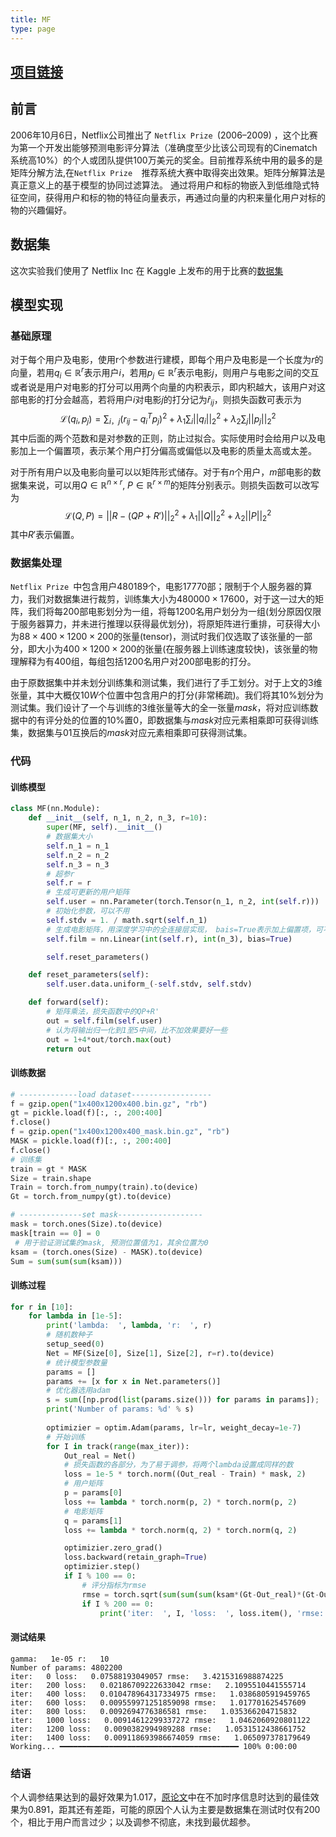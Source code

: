 ```yaml
---
title: MF
type: page
---
```


## [项目链接](https://github.com/jinyu-xie/MF)

## 前言

2006年10月6日，Netflix公司推出了 `Netflix Prize `(2006–2009) ，这个比赛为第一个开发出能够预测电影评分算法（准确度至少比该公司现有的Cinematch系统高10%）的个人或团队提供100万美元的奖金。目前推荐系统中用的最多的是矩阵分解方法,在`Netflix Prize  `推荐系统大赛中取得突出效果。矩阵分解算法是真正意义上的基于模型的协同过滤算法。 通过将用户和标的物嵌入到低维隐式特征空间，获得用户和标的物的特征向量表示，再通过向量的内积来量化用户对标的物的兴趣偏好。



## 数据集

这次实验我们使用了 Netflix Inc 在 Kaggle 上发布的用于比赛的[数据集](https://www.kaggle.com/datasets/netflix-inc/netflix-prize-data)



## 模型实现

### 基础原理

对于每个用户及电影，使用r个参数进行建模，即每个用户及电影是一个长度为$r$的向量，若用$q_i\in \mathbb{R}^r$表示用户$i$，若用$p_j\in \mathbb{R}^r$表示电影$j$，则用户与电影之间的交互或者说是用户对电影的打分可以用两个向量的内积表示，即内积越大，该用户对这部电影的打分会越高，若将用户$i$对电影$j$的打分记为$\hat r_{ij}$，则损失函数可表示为
$$
\mathcal{L}(q_i,p_j) = \sum_{i，j}(r_{ij}-q_i^Tp_j)^2+\lambda_1\sum_i||q_i||_2^2+\lambda_2\sum_j||p_j||_2^2
$$
其中后面的两个范数和是对参数的正则，防止过拟合。实际使用时会给用户以及电影加上一个偏置项，表示某个用户打分偏高或偏低以及电影的质量太高或太差。

对于所有用户以及电影向量可以以矩阵形式储存。对于有$n$个用户，$m$部电影的数据集来说，可以用$Q\in \mathbb{R}^{n \times r}, ~P\in \mathbb{R}^{r\times m}$的矩阵分别表示。则损失函数可以改写为
$$
\mathcal{L}(Q,P) = ||R-(QP+R')||_2^2+\lambda_1||Q||_2^2+\lambda_2||P||_2^2
$$
其中$R'$表示偏置。

### 数据集处理

`Netflix Prize `中包含用户480189个，电影17770部；限制于个人服务器的算力，我们对数据集进行裁剪，训练集大小为$480000\times 17600$，对于这一过大的矩阵，我们将每$200$部电影划分为一组，将每$1200$名用户划分为一组(划分原因仅限于服务器算力，并未进行推理以获得最优划分)，将原矩阵进行重排，可获得大小为$88\times 400 \times 1200 \times 200$的张量(tensor)，测试时我们仅选取了该张量的一部分，即大小为$400 \times 1200 \times 200$的张量(在服务器上训练速度较快)，该张量的物理解释为有$400$组，每组包括$1200$名用户对$200$部电影的打分。

由于原数据集中并未划分训练集和测试集，我们进行了手工划分。对于上文的$3$维张量，其中大概仅$10W$个位置中包含用户的打分(非常稀疏)。我们将其$10\%$划分为测试集。我们设计了一个与训练的$3$维张量等大的全一张量$mask$，将对应训练数据中的有评分处的位置的$10\%$置$0$，即数据集与$mask$对应元素相乘即可获得训练集，数据集与$01$互换后的$mask$对应元素相乘即可获得测试集。

### 代码

#### 训练模型

```py
class MF(nn.Module):
    def __init__(self, n_1, n_2, n_3, r=10):
        super(MF, self).__init__()
        # 数据集大小
        self.n_1 = n_1
        self.n_2 = n_2
        self.n_3 = n_3
        # 超参r
        self.r = r
        # 生成可更新的用户矩阵
        self.user = nn.Parameter(torch.Tensor(n_1, n_2, int(self.r)))
		# 初始化参数，可以不用
        self.stdv = 1. / math.sqrt(self.n_1)
        # 生成电影矩阵，用深度学习中的全连接层实现， bais=True表示加上偏置项，可不用
        self.film = nn.Linear(int(self.r), int(n_3), bias=True)

        self.reset_parameters()

    def reset_parameters(self):
        self.user.data.uniform_(-self.stdv, self.stdv)

    def forward(self):
        # 矩阵乘法，损失函数中的QP+R'
        out = self.film(self.user)
        # 认为将输出归一化到1至5中间，比不加效果要好一些
        out = 1+4*out/torch.max(out)
        return out
```

#### 训练数据

```python
# -------------load dataset------------------
f = gzip.open("1x400x1200x400.bin.gz", "rb")
gt = pickle.load(f)[:, :, 200:400]
f.close()
f = gzip.open("1x400x1200x400_mask.bin.gz", "rb")
MASK = pickle.load(f)[:, :, 200:400]
f.close()
# 训练集
train = gt * MASK
Size = train.shape
Train = torch.from_numpy(train).to(device)
Gt = torch.from_numpy(gt).to(device)

# --------------set mask-------------------
mask = torch.ones(Size).to(device)
mask[train == 0] = 0
 # 用于验证测试集的mask, 预测位置值为1，其余位置为0
ksam = (torch.ones(Size) - MASK).to(device)
Sum = sum(sum(sum(ksam)))
```



#### 训练过程

```python
for r in [10]:
    for lambda in [1e-5]:
        print('lambda:  ', lambda, 'r:  ', r)
        # 随机数种子
        setup_seed(0)
        Net = MF(Size[0], Size[1], Size[2], r=r).to(device)
        # 统计模型参数量
        params = []
        params += [x for x in Net.parameters()]
        # 优化器选用adam
        s = sum([np.prod(list(params.size())) for params in params]);
        print('Number of params: %d' % s)
        
        optimizier = optim.Adam(params, lr=lr, weight_decay=1e-7)
        # 开始训练
        for I in track(range(max_iter)):
            Out_real = Net()
            # 损失函数的各部分，为了易于调参，将两个lambda设置成同样的数
            loss = 1e-5 * torch.norm((Out_real - Train) * mask, 2)
			# 用户矩阵 
            p = params[0]
            loss += lambda * torch.norm(p, 2) * torch.norm(p, 2)
            # 电影矩阵
            q = params[1]
            loss += lambda * torch.norm(q, 2) * torch.norm(q, 2)

            optimizier.zero_grad()
            loss.backward(retain_graph=True)
            optimizier.step()
            if I % 100 == 0:
                # 评分指标为rmse
                rmse = torch.sqrt(sum(sum(sum(ksam*(Gt-Out_real)*(Gt-Out_real))))/Sum)
                if I % 200 == 0:
                    print('iter:  ', I, 'loss:  ', loss.item(), 'rmse:  ', rmse.item())
```

#### 测试结果

```
gamma:   1e-05 r:   10
Number of params: 4802200
iter:   0 loss:   0.07588193049057 rmse:   3.4215316988874225
iter:   200 loss:   0.02186709222633042 rmse:   2.1095510441555714
iter:   400 loss:   0.010478964317334975 rmse:   1.0386805919459765
iter:   600 loss:   0.009559971251859098 rmse:   1.017701625457609
iter:   800 loss:   0.0092694776386581 rmse:   1.035366204715832
iter:   1000 loss:   0.00914612299337272 rmse:   1.0462060920801122
iter:   1200 loss:   0.0090382994989288 rmse:   1.0531512438661752
iter:   1400 loss:   0.009118693986674059 rmse:   1.065097378179649
Working... ━━━━━━━━━━━━━━━━━━━━━━━━━━━━━━━━━━━━━━━━ 100% 0:00:00
```

### 结语

个人调参结果达到的最好效果为1.017，[原论文](https://dl.acm.org/doi/10.1109/MC.2009.263)中在不加时序信息时达到的最佳效果为0.891，距其还有差距，可能的原因个人认为主要是数据集在测试时仅有200个，相比于用户而言过少；以及调参不彻底，未找到最优超参。